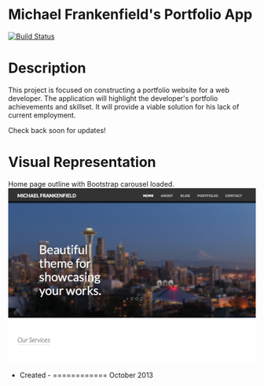 Michael Frankenfield's Portfolio App
====================================

[![Build Status](https://travis-ci.org/TMfranken/portfolio.png?branch=master)](https://travis-ci.org/TMfranken/portfolio)



Description
===========

This project is focused on constructing a portfolio website for a web developer.
The application will highlight the developer's portfolio achievements and skillset.
It will provide a viable solution for his lack of current employment.

Check back soon for updates!


Visual Representation
=====================

Home page outline with Bootstrap carousel loaded.
![Day2 Static_Home](gshots/Homepage.png)



 - Created -
============
October 2013
